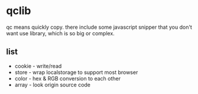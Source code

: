 # qclib

qc means quickly copy. there include some javascript snipper that you don't want use library, which is so big or complex.

## list

- cookie - write/read
- store - wrap localstorage to support most browser
- color - hex & RGB conversion to each other
- array - look origin source code